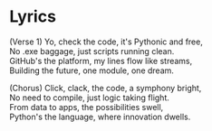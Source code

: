 # Lyrics

(Verse 1)
Yo, check the code, it's Pythonic and free,<br>
No .exe baggage, just scripts running clean.<br>
GitHub's the platform, my lines flow like streams,<br>
Building the future, one module, one dream.<br>

(Chorus)
Click, clack, the code, a symphony bright,<br>
No need to compile, just logic taking flight.<br>
From data to apps, the possibilities swell,<br>
Python's the language, where innovation dwells.<br>
